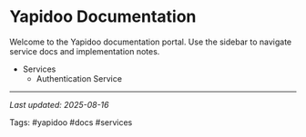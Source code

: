 # Yapidoo Documentation

Welcome to the Yapidoo documentation portal. Use the sidebar to navigate service docs and implementation notes.

- Services
  - Authentication Service

---

*Last updated: 2025-08-16*

Tags: #yapidoo #docs #services
